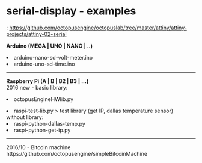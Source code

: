 # serial-display - examples
<Attiny85>: <a href=https://github.com/octopusengine/octopuslab/tree/master/attiny/attiny-projects/attiny-02-serial>https://github.com/octopusengine/octopuslab/tree/master/attiny/attiny-projects/attiny-02-serial</a><br />

<b>Arduino (MEGA | UNO | NANO | ..)</b><br />
<li>arduino-nano-sd-volt-meter.ino<br />
<li>arduino-uno-sd-time.ino<br />
<hr />

<b>Raspberry Pi (A | B | B2 | B3 | ...)</b><br />
2016 new - basic library: <li>octopusEngineHWlib.py<br />
<li>raspi-test-lib.py > test library (get IP, dallas temperature sensor)<br />
without library:<br />
<li>raspi-python-dallas-temp.py<br />
<li>raspi-python-get-ip.py<br />

<hr />
2016/10 - Bitcoin machine<br>
https://github.com/octopusengine/simpleBitcoinMachine

